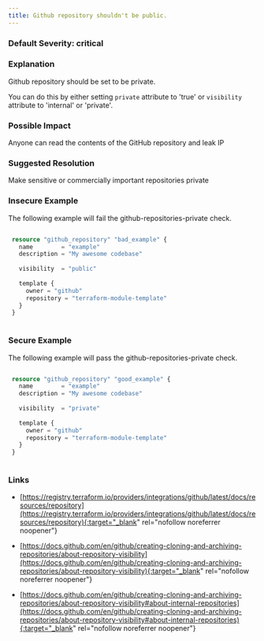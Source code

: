 ```yaml
---
title: Github repository shouldn't be public.
---
```


### Default Severity: <span class="severity critical">critical</span>

### Explanation

Github repository should be set to be private.

You can do this by either setting <code>private</code> attribute to 'true' or <code>visibility</code> attribute to 'internal' or 'private'.

### Possible Impact
Anyone can read the contents of the GitHub repository and leak IP

### Suggested Resolution
Make sensitive or commercially important repositories private


### Insecure Example

The following example will fail the github-repositories-private check.
```terraform

 resource "github_repository" "bad_example" {
   name        = "example"
   description = "My awesome codebase"
 
   visibility  = "public"
 
   template {
     owner = "github"
     repository = "terraform-module-template"
   }
 }
 
```



### Secure Example

The following example will pass the github-repositories-private check.
```terraform

 resource "github_repository" "good_example" {
   name        = "example"
   description = "My awesome codebase"
 
   visibility  = "private"
 
   template {
     owner = "github"
     repository = "terraform-module-template"
   }
 }
 
```



### Links


- [https://registry.terraform.io/providers/integrations/github/latest/docs/resources/repository](https://registry.terraform.io/providers/integrations/github/latest/docs/resources/repository){:target="_blank" rel="nofollow noreferrer noopener"}

- [https://docs.github.com/en/github/creating-cloning-and-archiving-repositories/about-repository-visibility](https://docs.github.com/en/github/creating-cloning-and-archiving-repositories/about-repository-visibility){:target="_blank" rel="nofollow noreferrer noopener"}

- [https://docs.github.com/en/github/creating-cloning-and-archiving-repositories/about-repository-visibility#about-internal-repositories](https://docs.github.com/en/github/creating-cloning-and-archiving-repositories/about-repository-visibility#about-internal-repositories){:target="_blank" rel="nofollow noreferrer noopener"}



